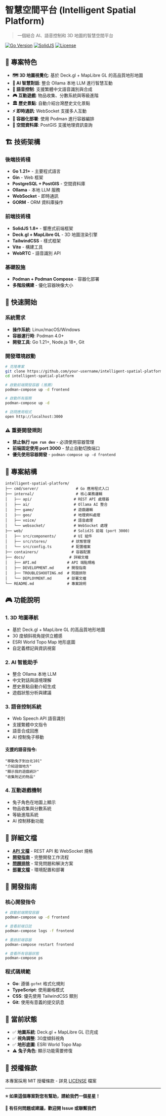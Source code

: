 # 智慧空間平台 (Intelligent Spatial Platform)

> 一個結合 AI、語音控制和 3D 地圖的智慧空間平台

[![Go Version](https://img.shields.io/badge/Go-1.21+-blue.svg)](https://golang.org/)
[![SolidJS](https://img.shields.io/badge/SolidJS-1.8+-green.svg)](https://solidjs.com/)
[![License](https://img.shields.io/badge/license-MIT-green.svg)](LICENSE)

## 🌟 專案特色

- **🗺️ 3D 地圖視覺化**: 基於 Deck.gl + MapLibre GL 的高品質地形地圖
- **🤖 AI 智慧對話**: 整合 Ollama 本地 LLM 進行智慧互動
- **🎤 語音控制**: 支援繁體中文語音識別與合成
- **🎮 互動遊戲**: 物品收集、分數系統與等級進階
- **🏛️ 歷史景點**: 自動介紹台灣歷史文化景點
- **⚡ 即時通訊**: WebSocket 支援多人互動
- **🐳 容器化部署**: 使用 Podman 進行容器編排
- **📍 空間資料庫**: PostGIS 支援地理資訊查詢

## 🏗️ 技術架構

### 後端技術棧
- **Go 1.21+** - 主要程式語言
- **Gin** - Web 框架
- **PostgreSQL + PostGIS** - 空間資料庫
- **Ollama** - 本地 LLM 服務
- **WebSocket** - 即時通訊
- **GORM** - ORM 資料庫操作

### 前端技術棧
- **SolidJS 1.8+** - 響應式前端框架
- **Deck.gl + MapLibre GL** - 3D 地圖渲染引擎
- **TailwindCSS** - 樣式框架
- **Vite** - 構建工具
- **WebRTC** - 語音識別 API

### 基礎設施
- **Podman + Podman Compose** - 容器化部署
- **多階段構建** - 優化容器映像大小

## 🚀 快速開始

### 系統需求

- **操作系統**: Linux/macOS/Windows
- **容器運行時**: Podman 4.0+
- **開發工具**: Go 1.21+, Node.js 18+, Git

### 開發環境啟動

```bash
# 克隆專案
git clone https://github.com/your-username/intelligent-spatial-platform.git
cd intelligent-spatial-platform

# 啟動前端開發容器 (推薦)
podman-compose up -d frontend

# 啟動所有服務
podman-compose up -d

# 訪問應用程式
open http://localhost:3000
```

### ⚠️ 重要開發規則

- **禁止執行 `npm run dev`** - 必須使用容器管理
- **前端固定使用 port 3000** - 禁止自動切換端口
- **優先使用容器開發** - `podman-compose up -d frontend`

## 📁 專案結構

```
intelligent-spatial-platform/
├── cmd/server/                 # Go 應用程式入口
├── internal/                   # 核心業務邏輯
│   ├── api/                   # REST API 處理器
│   ├── ai/                    # Ollama AI 整合
│   ├── game/                  # 遊戲邏輯
│   ├── geo/                   # 地理資料處理
│   ├── voice/                 # 語音處理
│   └── websocket/             # WebSocket 處理
├── web/                       # SolidJS 前端 (port 3000)
│   ├── src/components/        # UI 組件
│   ├── src/stores/           # 狀態管理
│   └── src/config.ts         # 配置檔案
├── containers/               # 容器配置
├── docs/                    # 詳細文檔
│   ├── API.md              # API 端點規格
│   ├── DEVELOPMENT.md      # 開發指南
│   ├── TROUBLESHOOTING.md  # 問題排除
│   └── DEPLOYMENT.md       # 部署文檔
└── README.md               # 專案說明
```

## 🎮 功能說明

### 1. 3D 地圖導航
- 基於 Deck.gl + MapLibre GL 的高品質地形地圖
- 30 度傾斜視角提供立體感
- ESRI World Topo Map 地形底圖
- 自定義標記與資訊視窗

### 2. AI 智能助手
- 整合 Ollama 本地 LLM
- 中文對話與語境理解
- 歷史景點自動介紹生成
- 遊戲狀態分析與建議

### 3. 語音控制系統
- Web Speech API 語音識別
- 支援繁體中文指令
- 語音合成回應
- AI 控制兔子移動

#### 支援的語音指令:
```
"移動兔子到台北101"
"介紹這個地方"
"顯示我的遊戲統計"
"收集附近的物品"
```

### 4. 互動遊戲機制
- 兔子角色在地圖上顯示
- 物品收集與分數系統
- 等級進階系統
- AI 控制移動功能

## 📖 詳細文檔

- **[API 文檔](docs/API.md)** - REST API 和 WebSocket 規格
- **[開發指南](docs/DEVELOPMENT.md)** - 完整開發工作流程
- **[問題排除](docs/TROUBLESHOOTING.md)** - 常見問題和解決方案
- **[部署文檔](docs/DEPLOYMENT.md)** - 環境配置和部署

## 🤝 開發指南

### 核心開發指令

```bash
# 啟動前端開發容器
podman-compose up -d frontend

# 查看前端日誌
podman-compose logs -f frontend

# 重啟前端容器
podman-compose restart frontend

# 查看所有容器狀態
podman-compose ps
```

### 程式碼規範

- **Go**: 遵循 `gofmt` 格式化規則
- **TypeScript**: 使用嚴格模式
- **CSS**: 優先使用 TailwindCSS 類別
- **Git**: 使用有意義的提交訊息

## 🎯 當前狀態

- ✅ **地圖系統**: Deck.gl + MapLibre GL 已完成
- ✅ **視角調整**: 30度傾斜視角
- ✅ **地形底圖**: ESRI World Topo Map
- ⚠️ **兔子角色**: 顯示功能需要修復

## 📄 授權條款

本專案採用 MIT 授權條款 - 詳見 [LICENSE](LICENSE) 檔案

---

**⭐ 如果這個專案對您有幫助，請給我們一個星星！**

**📧 有任何問題或建議，歡迎開 Issue 或聯繫我們**